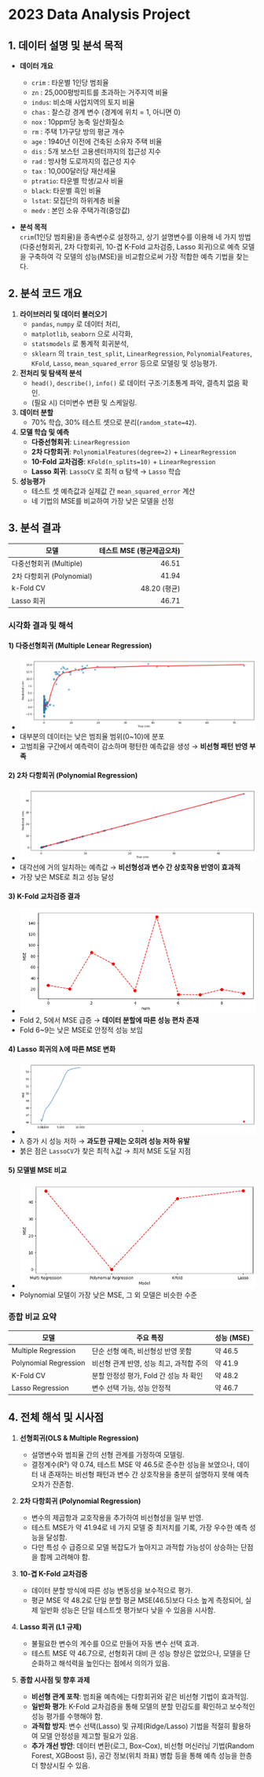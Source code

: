 # 2023 Data Analysis Project

## 1. 데이터 설명 및 분석 목적

- **데이터 개요**  
  - `crim` : 타운별 1인당 범죄율  
  - `zn`   : 25,000평방피트를 초과하는 거주지역 비율  
  - `indus`: 비소매 사업지역의 토지 비율  
  - `chas` : 찰스강 경계 변수 (경계에 위치 = 1, 아니면 0)  
  - `nox`  : 10ppm당 농축 일산화질소  
  - `rm`   : 주택 1가구당 방의 평균 개수  
  - `age`  : 1940년 이전에 건축된 소유자 주택 비율  
  - `dis`  : 5개 보스턴 고용센터까지의 접근성 지수  
  - `rad`  : 방사형 도로까지의 접근성 지수  
  - `tax`  : 10,000달러당 재산세율  
  - `ptratio`: 타운별 학생/교사 비율  
  - `black`: 타운별 흑인 비율  
  - `lstat`: 모집단의 하위계층 비율  
  - `medv` : 본인 소유 주택가격(중앙값)

- **분석 목적**  
  `crim`(1인당 범죄율)을 종속변수로 설정하고, 상기 설명변수를 이용해 네 가지 방법(다중선형회귀, 2차 다항회귀, 10-겹 K-Fold 교차검증, Lasso 회귀)으로 예측 모델을 구축하여 각 모델의 성능(MSE)을 비교함으로써 가장 적합한 예측 기법을 찾는다.

## 2. 분석 코드 개요

1. **라이브러리 및 데이터 불러오기**  
   - `pandas`, `numpy` 로 데이터 처리,  
   - `matplotlib`, `seaborn` 으로 시각화,  
   - `statsmodels` 로 통계적 회귀분석,  
   - `sklearn` 의 `train_test_split`, `LinearRegression`, `PolynomialFeatures`, `KFold`, `Lasso`, `mean_squared_error` 등으로 모델링 및 성능평가.
2. **전처리 및 탐색적 분석**  
   - `head()`, `describe()`, `info()` 로 데이터 구조·기초통계 파악, 결측치 없음 확인.  
   - (필요 시) 더미변수 변환 및 스케일링.  
3. **데이터 분할**  
   - 70% 학습, 30% 테스트 셋으로 분리(`random_state=42`).
4. **모델 학습 및 예측**  
   - **다중선형회귀**: `LinearRegression`  
   - **2차 다항회귀**: `PolynomialFeatures(degree=2)` + `LinearRegression`  
   - **10-Fold 교차검증**: `KFold(n_splits=10)` + `LinearRegression`  
   - **Lasso 회귀**: `LassoCV` 로 최적 α 탐색 → `Lasso` 학습
5. **성능평가**  
   - 테스트 셋 예측값과 실제값 간 `mean_squared_error` 계산  
   - 네 기법의 MSE를 비교하여 가장 낮은 모델을 선정

## 3. 분석 결과

| 모델                      | 테스트 MSE (평균제곱오차) |
|--------------------------|-------------------------:|
| 다중선형회귀 (Multiple)   | 46.51                   |
| 2차 다항회귀 (Polynomial) | 41.94                   |
| k-Fold CV               | 48.20 (평균)            |
| Lasso 회귀                | 46.71                   |

### 시각화 결과 및 해석

#### 1) 다중선형회귀 (Multiple Lenear Regression)
- ![다중선형회귀](graph/Multiple_Regression.png)
- 대부분의 데이터는 낮은 범죄율 범위(0~10)에 분포
- 고범죄율 구간에서 예측력이 감소하며 평탄한 예측값을 생성 → **비선형 패턴 반영 부족**

#### 2) 2차 다항회귀 (Polynomial Regression)
- ![다항회귀](graph/Polynomial_Regression.png)
- 대각선에 거의 일치하는 예측값 → **비선형성과 변수 간 상호작용 반영이 효과적**
- 가장 낮은 MSE로 최고 성능 달성

#### 3) K-Fold 교차검증 결과
- ![KFold MSE](graph/kfold.png)
- Fold 2, 5에서 MSE 급증 → **데이터 분할에 따른 성능 편차 존재**
- Fold 6~9는 낮은 MSE로 안정적 성능 보임

#### 4) Lasso 회귀의 λ에 따른 MSE 변화
- ![Lasso λ vs MSE](graph/Lasso_alpha.png)
- λ 증가 시 성능 저하 → **과도한 규제는 오히려 성능 저하 유발**
- 붉은 점은 `LassoCV`가 찾은 최적 λ값 → 최저 MSE 도달 지점

#### 5) 모델별 MSE 비교
- ![모델 비교](graph/compare_MSE.png)
- Polynomial 모델이 가장 낮은 MSE, 그 외 모델은 비슷한 수준

### 종합 비교 요약

| 모델                    | 주요 특징                                | 성능 (MSE) |
|-------------------------|-------------------------------------------|------------|
| Multiple Regression     | 단순 선형 예측, 비선형성 반영 못함         | 약 46.5     |
| Polynomial Regression   | 비선형 관계 반영, 성능 최고, 과적합 주의   | 약 41.9     |
| K-Fold CV               | 분할 안정성 평가, Fold 간 성능 차 확인     | 약 48.2     |
| Lasso Regression        | 변수 선택 가능, 성능 안정적                | 약 46.7     |

## 4. 전체 해석 및 시사점

1. **선형회귀(OLS & Multiple Regression)**  
   - 설명변수와 범죄율 간의 선형 관계를 가정하여 모델링.  
   - 결정계수(R²) 약 0.74, 테스트 MSE 약 46.5로 준수한 성능을 보였으나, 데이터 내 존재하는 비선형 패턴과 변수 간 상호작용을 충분히 설명하지 못해 예측 오차가 잔존함.

2. **2차 다항회귀 (Polynomial Regression)**  
   - 변수의 제곱항과 교호작용을 추가하여 비선형성을 일부 반영.  
   - 테스트 MSE가 약 41.94로 네 가지 모델 중 최저치를 기록, 가장 우수한 예측 성능을 달성함.  
   - 다만 특성 수 급증으로 모델 복잡도가 높아지고 과적합 가능성이 상승하는 단점을 함께 고려해야 함.

3. **10-겹 K-Fold 교차검증**  
   - 데이터 분할 방식에 따른 성능 변동성을 보수적으로 평가.  
   - 평균 MSE 약 48.2로 단일 분할 평균 MSE(46.5)보다 다소 높게 측정되어, 실제 일반화 성능은 단일 테스트셋 평가보다 낮을 수 있음을 시사함.

4. **Lasso 회귀 (L1 규제)**  
   - 불필요한 변수의 계수를 0으로 만들어 자동 변수 선택 효과.  
   - 테스트 MSE 약 46.7으로, 선형회귀 대비 큰 성능 향상은 없었으나, 모델을 단순화하고 해석력을 높인다는 점에서 의의가 있음.

5. **종합 시사점 및 향후 과제**  
   - **비선형 관계 포착**: 범죄율 예측에는 다항회귀와 같은 비선형 기법이 효과적임.  
   - **일반화 평가**: K-Fold 교차검증을 통해 모델의 분할 민감도를 확인하고 보수적인 성능 평가를 수행해야 함.  
   - **과적합 방지**: 변수 선택(Lasso) 및 규제(Ridge/Lasso) 기법을 적절히 활용하여 모델 안정성을 제고할 필요가 있음.  
   - **추가 개선 방안**: 데이터 변환(로그, Box–Cox), 비선형 머신러닝 기법(Random Forest, XGBoost 등), 공간 정보(위치 좌표) 병합 등을 통해 예측 성능을 한층 더 향상시킬 수 있음.
